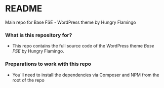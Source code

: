 # README #

Main repo for Base FSE - WordPress theme by Hungry Flamingo

### What is this repository for? ###

* This repo contains the full source code of the WordPress theme *Base FSE* by Hungry Flamingo.

### Preparations to work with this repo ###

* You'll need to install the dependencies via Composer and NPM from the root of the repo